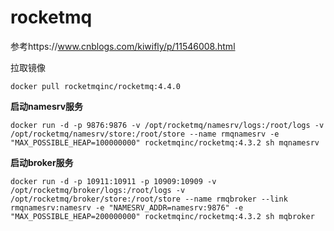 # rocketmq

参考https://www.cnblogs.com/kiwifly/p/11546008.html





拉取镜像

```
docker pull rocketmqinc/rocketmq:4.4.0
```



**启动namesrv服务**



```
docker run -d -p 9876:9876 -v /opt/rocketmq/namesrv/logs:/root/logs -v /opt/rocketmq/namesrv/store:/root/store --name rmqnamesrv -e "MAX_POSSIBLE_HEAP=100000000" rocketmqinc/rocketmq:4.3.2 sh mqnamesrv
```

**启动broker服务**

```
docker run -d -p 10911:10911 -p 10909:10909 -v /opt/rocketmq/broker/logs:/root/logs -v /opt/rocketmq/broker/store:/root/store --name rmqbroker --link rmqnamesrv:namesrv -e "NAMESRV_ADDR=namesrv:9876" -e "MAX_POSSIBLE_HEAP=200000000" rocketmqinc/rocketmq:4.3.2 sh mqbroker
```











